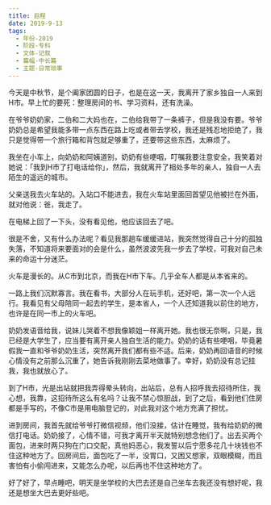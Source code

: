 ```yaml
---
title: 启程
date: 2019-9-13
tags:
  - 年份-2019
  - 阶段-专科
  - 文体-记叙
  - 篇幅-中长篇
  - 主题-日常琐事
---
```


今天是中秋节，是个阖家团圆的日子，也是在这一天，我离开了家乡独自一人来到H市。早上忙的要死：整理房间的书、学习资料，还有洗澡。

在爷爷奶奶家，二伯和二大妈也在，二伯给我带了一条裤子，但是我没有要。爷爷奶奶总是希望我能多带一点东西在路上吃或者带去学校，我还是残忍地拒绝了，我只是觉得带一个旅行箱和背包就足够重了，还要带这些东西，太麻烦了。

我坐在小车上，向奶奶和阿姨道别，奶奶有些哽咽，叮嘱我要注意安全，我笑着对她说：「我到H市了打电话给你」，然后，我就离开了相处多年的亲人，独自一人去陌生的遥远的城市。

父亲送我去火车站的。入站口不能进去，我在火车站里面回首望见他被拦在外面，就对他说：爸，我走了。

在电梯上回了一下头，没有看见他，他应该回去了吧。

很是不舍，又有什么办法呢？看见我那趟车缓缓进站，我突然觉得自己十分的孤独失落，不知道将来要面对的会是什么，虽然波波先我一步去了学校，可我对自己未来的命运十分迷茫。

火车是漫长的。从C市到北京，而我在H市下车。几乎全车人都是从本省来的。

一路上我们沉默寡言。我在看书，大部分人在玩手机，还好吧，第一次一个人远行。我看见有父母陪同一起去的学生，是本省人，一个人还知道我以前住的地方，也许是在同一市上的火车吧。

奶奶发语音给我，说妹儿哭着不想我像颖姐一样离开她。我也很无奈啊，只是，我已经是大学生了，应当要有离开亲人独自生活的能力。奶奶的话有些哽咽，毕竟暑假我一直和爷爷奶奶生活，突然离开我们都有些不适。后来，奶奶再回语音的时候心情没有之前那么沉重了，她告诉我刚刚去菜地做事了。幸好，奶奶没有总记挂我，我也就放心了。

到了H市，光是出站就把我弄得晕头转向，出站后，总有人招呼我去招待所住，我心想，我靠，这招待所这么有名吗？让我不禁心惊胆战，到了之后，看到他们住房都是手写的，不像C市是用电脑登记的，对此我对这个地方充满了担忧。

进到房间，我首先就给爷爷打微信视频，他们没接，估计在睡觉，我有给奶奶的微信打电话。奶奶接了，心情不错，可我才离开半天就特别想念他们了。出去买两个面包，进来时两只狗在门口交配，真他妈恶心，我发誓以后宁愿多花几十块钱也不住这种地方了。回房间后，面包吃了一半，没胃口，又困又想家，双眼模糊，而且害怕有小偷闯进来，又能怎么办呢，以后再也不住这种地方了。

好了好了，早点睡吧，明天是坐学校的大巴去还是自己坐车去我还没有想好呢，我还是想坐大巴去更好些吧。
